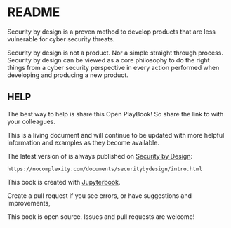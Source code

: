 # README

Security by design is a proven method to develop products that are less vulnerable for cyber security threats.

Security by design is not a product. Nor a simple straight through process. Security by design can be viewed as a core philosophy to do the right things from a cyber security perspective in every action performed when developing and producing a new product.

## HELP

The best way to help is share this Open PlayBook! So share the link to with your colleagues.

This is a living document and will continue to be updated with more helpful information and examples as they become available.

The latest version of is always published on [Security by Design](https://nocomplexity.com/documents/securitybydesign/intro.html):

    https://nocomplexity.com/documents/securitybydesign/intro.html

This book is created with [Jupyterbook](https://jupyterbook.org/).


Create a pull request if you see errors, or have suggestions and improvements, 

This book is open source. Issues and pull requests are welcome!